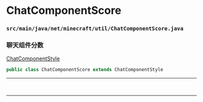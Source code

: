 # ChatComponentScore

### `src/main/java/net/minecraft/util/ChatComponentScore.java`

### 聊天组件分数

[ChatComponentStyle](ChatComponentStyle.md)

```java
public class ChatComponentScore extends ChatComponentStyle
```

---

&nbsp;

---

&nbsp;
